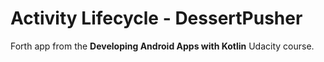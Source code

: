 # Activity Lifecycle - DessertPusher 

Forth app from the **Developing Android Apps with Kotlin** Udacity course.
